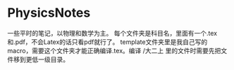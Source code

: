 # PhysicsNotes
一些平时的笔记，以物理和数学为主。
每个文件夹是科目名，里面有一个.tex和.pdf，不会Latex的话只看pdf就行了。
template文件夹里是我自己写的macro，需要这个文件夹才能正确编译.tex。编译 /大二上 里的文件时需要先把文件移到更低一级目录。
